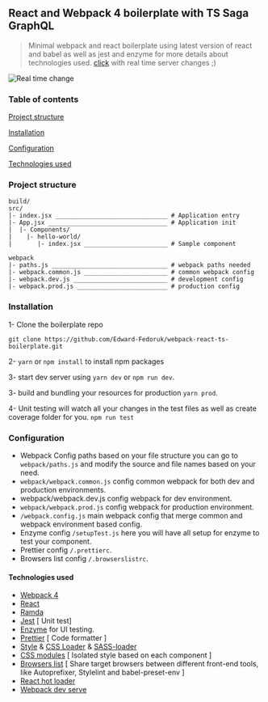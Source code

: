 ## React and Webpack 4 boilerplate with TS Saga GraphQL 

> Minimal webpack and react boilerplate using latest version of react and babel as well as jest and enzyme for more details about technologies used. [click](#technologies-used) 
> with real time server changes ;)



![Real time change](https://cdn-images-1.medium.com/max/1600/1*0Slpwk3trmF7kLeoFp5UOw.gif)

### Table of contents
[Project structure](#project-structure)

[Installation](#installation)

[Configuration](#configuration)

[Technologies used](#technologies-used)

### Project structure

````
build/
src/
|- index.jsx _______________________________ # Application entry 
|- App.jsx _________________________________ # Application init
|  |- Components/
|    |- hello-world/ 
|       |- index.jsx _______________________ # Sample component

webpack
|- paths.js ________________________________ # webpack paths needed
|- webpack.common.js _______________________ # common webpack config
|- webpack.dev.js __________________________ # development config
|- webpack.prod.js _________________________ # production config      
````


### Installation

1- Clone the boilerplate repo

`git clone https://github.com/Edward-Fedoruk/webpack-react-ts-boilerplate.git`

2- `yarn` or `npm install` to install npm packages

3- start dev server using `yarn dev` or `npm run dev`.

3- build and bundling your resources for production `yarn prod`.

4- Unit testing will watch all your changes in the test files as well as create coverage folder for you. 
`npm run test`


### Configuration
* Webpack Config paths based on your file structure you can go to `webpack/paths.js` and modify the source and file names based on your need.
* `webpack/webpack.common.js` config common webpack for both dev and production environments.
* webpack/webpack.dev.js config webpack for dev environment.
* `webpack/webpack.prod.js` config webpack for production environment.
* `/webpack.config.js` main webpack config that merge common and webpack environment based config.
* Enzyme config `/setupTest.js` here you will have all setup for enzyme to test your component.
* Prettier config `/.prettierc`.
* Browsers list config `/.browserslistrc`.


#### Technologies used


* [Webpack 4](https://github.com/webpack/webpack) 
* [React](https://github.com/facebook/react)
* [Ramda](https://ramdajs.com)
* [Jest](https://github.com/facebook/jest) [ Unit test]
* [Enzyme](http://airbnb.io/enzyme/) for UI testing.
* [Prettier](https://github.com/prettier/prettier) [ Code formatter ]
* [Style](https://github.com/webpack-contrib/style-loader) & [CSS Loader](https://github.com/webpack-contrib/css-loader) & [SASS-loader](https://github.com/webpack-contrib/sass-loader)
* [CSS modules](https://github.com/css-modules/css-modules) [ Isolated style based on each component ]
* [Browsers list](https://github.com/browserslist/browserslist) [ Share target browsers between different front-end tools, like Autoprefixer, Stylelint and babel-preset-env ]
* [React hot loader](https://github.com/gaearon/react-hot-loader)
* [Webpack dev serve](https://github.com/webpack/webpack-dev-server) 
